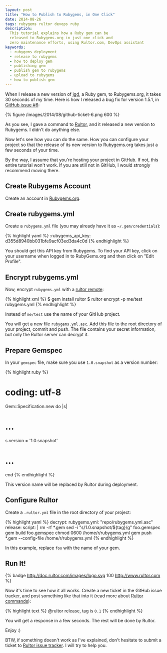 ```yaml
---
layout: post
title: "How to Publish to Rubygems, in One Click"
date: 2014-08-26
tags: rubygems rultor devops ruby
description:
  This tutorial explains how a Ruby gem can be
  released to Rubygems.org in just one click and
  zero maintenance efforts, using Rultor.com, DevOps assistant
keywords:
  - rubygems deployment
  - release to rubygems
  - how to deploy gem
  - publishing gem
  - publish gem to rubygems
  - upload to rubygems
  - how to publish gem
---
```


When I release a new version of [jgd](https://github.com/yegor256/jekyll-github-deploy),
a Ruby gem, to Rubygems.org, it takes 30 seconds of my time.
Here is how I released a bug fix for version 1.5.1,
in [GitHub issue #6](https://github.com/yegor256/jekyll-github-deploy/issues/6):

{% figure /images/2014/08/github-ticket-6.png 600 %}

As you see, I gave a command to [Rultor](http://www.rultor.com),
and it released a new version to Rubygems. I didn't do anything else.

Now let's see how you can do the same. How you can configure your project
so that the release of its new version to Rubygems.org
takes just a few seconds of your time.

<!--more-->

By the way, I assume that you're hosting your project in GitHub. If not,
this entire tutorial won't work. If you are still not in GitHub, I would
strongly recommend moving there.

## Create Rubygems Account

Create an account in [Rubygems.org](http://www.rubygems.org).

## Create rubygems.yml

Create a `rubygems.yml` file (you may already have it as `~/.gem/credentials`):

{% highlight yaml %}
:rubygems_api_key: d355d8940bb031bfe9acf03ed3da4c0d
{% endhighlight %}

You should get this API key from Rubygems.  To find your API key,
click on your username when logged in to RubyGems.org and then click
on "Edit Profile".

## Encrypt rubygems.yml

Now, encrypt `rubygems.yml` with a [rultor remote](https://github.com/yegor256/rultor-remote):

{% highlight xml %}
$ gem install rultor
$ rultor encrypt -p me/test rubygems.yml
{% endhighlight %}

Instead of `me/test` use the name of your GitHub project.

You will get a new file `rubygems.yml.asc`.
Add this file to the root directory of your project,
commit and push. The file contains your secret information,
but only the Rultor server can decrypt it.

## Prepare Gemspec

In your `gemspec` file, make sure you use `1.0.snapshot` as a version number:

{% highlight ruby %}
# coding: utf-8
Gem::Specification.new do |s|
  # ...
  s.version = '1.0.snapshot'
  # ...
end
{% endhighlight %}

This version name will be replaced by Rultor during deployment.

## Configure Rultor

Create a `.rultor.yml` file in the root directory of your project:

{% highlight yaml %}
decrypt:
  rubygems.yml: "repo/rubygems.yml.asc"
release:
  script: |
    rm -rf *.gem
    sed -i "s/1.0.snapshot/${tag}/g" foo.gemspec
    gem build foo.gemspec
    chmod 0600 /home/r/rubygems.yml
    gem push *.gem --config-file /home/r/rubygems.yml
{% endhighlight %}

In this example, replace `foo` with the name of your gem.

## Run It!

{% badge http://doc.rultor.com/images/logo.svg 100 http://www.rultor.com %}

Now it's time to see how it all works. Create a new ticket in
the GitHub issue tracker, and post something like that into it
(read more about [Rultor commands](http://doc.rultor.com/basics.html)):

{% highlight text %}
@rultor release, tag is `0.1`
{% endhighlight %}

You will get a response in a few seconds. The rest will be done by Rultor.

Enjoy :)

BTW, if something doesn't work as I've explained, don't hesitate to
submit a ticket to
[Rultor issue tracker](https://github.com/yegor256/rultor/issues).
I will try to help you.
